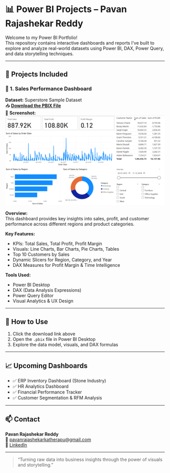 # 📊 Power BI Projects – Pavan Rajashekar Reddy

Welcome to my Power BI Portfolio!  
This repository contains interactive dashboards and reports I've built to explore and analyze real-world datasets using Power BI, DAX, Power Query, and data storytelling techniques.

---

## 🚀 Projects Included

### 🔹 1. Sales Performance Dashboard

**Dataset:** Superstore Sample Dataset  
📥 **[Download the PBIX File](./PowerBI_Sales_Dashboard.pbix)**  
📸 **Screenshot:**  
![Sales Dashboard](./screenshots/PowerBi_Sales_Dashboard_SS.png)

**Overview:**  
This dashboard provides key insights into sales, profit, and customer performance across different regions and product categories.

**Key Features:**
- KPIs: Total Sales, Total Profit, Profit Margin
- Visuals: Line Charts, Bar Charts, Pie Charts, Tables
- Top 10 Customers by Sales
- Dynamic Slicers for Region, Category, and Year
- DAX Measures for Profit Margin & Time Intelligence

**Tools Used:**
- Power BI Desktop
- DAX (Data Analysis Expressions)
- Power Query Editor
- Visual Analytics & UX Design

---

## 🔧 How to Use

1. Click the download link above
2. Open the `.pbix` file in Power BI Desktop
3. Explore the data model, visuals, and DAX formulas

---

## 📈 Upcoming Dashboards

- ✅ ERP Inventory Dashboard (Stone Industry)
- ✅ HR Analytics Dashboard
- ✅ Financial Performance Tracker
- ✅ Customer Segmentation & RFM Analysis

---

## 📫 Contact

**Pavan Rajashekar Reddy**  
📧 pavanrajashekarkatherapu@gmail.com  
🔗 [LinkedIn](https://linkedin.com/in/pavanrajashekar)

---

> “Turning raw data into business insights through the power of visuals and storytelling.”
